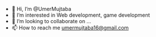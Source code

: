- 👋 Hi, I’m @UmerMujtaba
- 👀 I’m interested in Web development, game development
- 💞️ I’m looking to collaborate on ...
- 📫 How to reach me umermujtaba16@gmail.com

<!---
UmerMujtaba/UmerMujtaba is a ✨ special ✨ repository because its `README.md` (this file) appears on your GitHub profile.
You can click the Preview link to take a look at your changes.
--->
